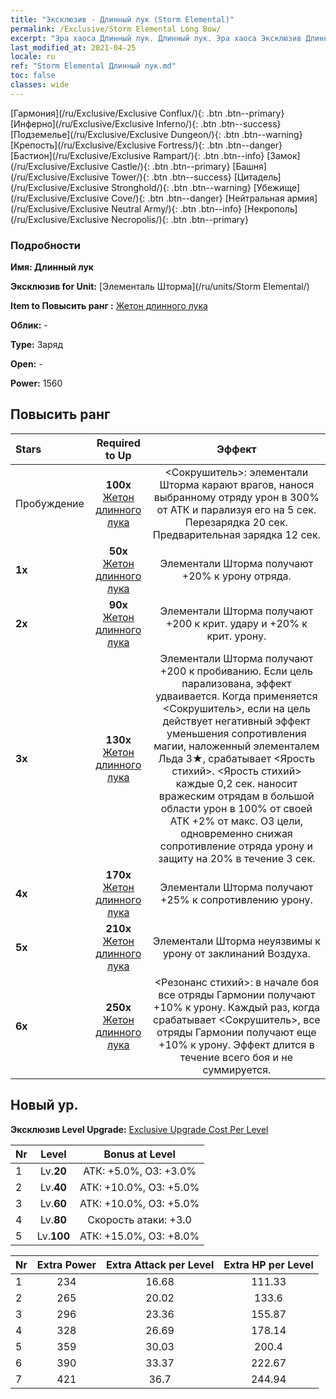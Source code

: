 ```yaml
---
title: "Эксклюзив - Длинный лук (Storm Elemental)"
permalink: /Exclusive/Storm Elemental Long Bow/
excerpt: "Эра хаоса Длинный лук. Длинный лук. Эра хаоса Эксклюзив Длинный лук. Элементаль Шторма Эксклюзив."
last_modified_at: 2021-04-25
locale: ru
ref: "Storm Elemental Длинный лук.md"
toc: false
classes: wide
---
```

 [Гармония](/ru/Exclusive/Exclusive Conflux/){: .btn .btn--primary} [Инферно](/ru/Exclusive/Exclusive Inferno/){: .btn .btn--success} [Подземелье](/ru/Exclusive/Exclusive Dungeon/){: .btn .btn--warning} [Крепость](/ru/Exclusive/Exclusive Fortress/){: .btn .btn--danger} [Бастион](/ru/Exclusive/Exclusive Rampart/){: .btn .btn--info} [Замок](/ru/Exclusive/Exclusive Castle/){: .btn .btn--primary} [Башня](/ru/Exclusive/Exclusive Tower/){: .btn .btn--success} [Цитадель](/ru/Exclusive/Exclusive Stronghold/){: .btn .btn--warning} [Убежище](/ru/Exclusive/Exclusive Cove/){: .btn .btn--danger} [Нейтральная армия](/ru/Exclusive/Exclusive Neutral Army/){: .btn .btn--info} [Некрополь](/ru/Exclusive/Exclusive Necropolis/){: .btn .btn--primary} 

### Подробности
 **Имя: Длинный лук** 

 **Эксклюзив for Unit:** [Элементаль Шторма](/ru/units/Storm Elemental/) 

 **Item to Повысить ранг :** [Жетон длинного лука](/ItemsRU/con_914/)

 **Облик:** -

 **Type:** Заряд

 **Open:** -

 **Power:** 1560

## Повысить ранг 

  |     Stars    |  Required to Up | Эффект |
  |:-------------|:---------------:|:---------------:|
  |  Пробуждение  | **100x** [Жетон длинного лука](/ItemsRU/con_914/) | <Сокрушитель>: элементали Шторма карают врагов, нанося выбранному отряду урон в 300% от АТК и парализуя его на 5 сек. Перезарядка 20 сек. Предварительная зарядка 12 сек. |
  | **1x** <i class="fas fa-star"/> | **50x** [Жетон длинного лука](/ItemsRU/con_914/) | Элементали Шторма получают +20% к урону отряда. |
  | **2x** <i class="fas fa-star"/> | **90x** [Жетон длинного лука](/ItemsRU/con_914/) | Элементали Шторма получают +200 к крит. удару и +20% к крит. урону. |
  | **3x** <i class="fas fa-star"/> | **130x** [Жетон длинного лука](/ItemsRU/con_914/) | Элементали Шторма получают +200 к пробиванию. Если цель парализована, эффект удваивается. Когда применяется <Сокрушитель>, если на цель действует негативный эффект уменьшения сопротивления магии, наложенный элементалем Льда 3★, срабатывает <Ярость стихий>. <Ярость стихий> каждые 0,2 сек. наносит вражеским отрядам в большой области урон в 100% от своей АТК +2% от макс. ОЗ цели, одновременно снижая сопротивление отряда урону и защиту на 20% в течение 3 сек. |
  | **4x** <i class="fas fa-star"/> | **170x** [Жетон длинного лука](/ItemsRU/con_914/) | Элементали Шторма получают +25% к сопротивлению урону. |
  | **5x** <i class="fas fa-star"/> | **210x** [Жетон длинного лука](/ItemsRU/con_914/) | Элементали Шторма неуязвимы к урону от заклинаний Воздуха. |
  | **6x** <i class="fas fa-star"/> | **250x** [Жетон длинного лука](/ItemsRU/con_914/) | <Резонанс стихий>: в начале боя все отряды Гармонии получают +10% к урону. Каждый раз, когда срабатывает <Сокрушитель>, все отряды Гармонии получают еще +10% к урону. Эффект длится в течение всего боя и не суммируется. |


## Новый ур.
 **Эксклюзив Level Upgrade:** [Exclusive Upgrade Cost Per Level](/Exclusive/ExclusiveUpgradeCostPerLevel/)

  |  Nr  |   Level  | Bonus at Level |
  |:-----|:--------:|:--------------:|
  | 1 | Lv.**20** | АТК: +5.0%, ОЗ: +3.0% |
  | 2 | Lv.**40** | АТК: +10.0%, ОЗ: +5.0% |
  | 3 | Lv.**60** | АТК: +10.0%, ОЗ: +5.0% |
  | 4 | Lv.**80** | Скорость атаки: +3.0 |
  | 5 | Lv.**100** | АТК: +15.0%, ОЗ: +8.0% |


  |  Nr  |  Extra Power | Extra Attack per Level | Extra HP per Level |
  |:-----|:--------:|:--------:|:--------:|
  | 1 | 234 | 16.68 | 111.33 |
  | 2 | 265 | 20.02 | 133.6 |
  | 3 | 296 | 23.36 | 155.87 |
  | 4 | 328 | 26.69 | 178.14 |
  | 5 | 359 | 30.03 | 200.4 |
  | 6 | 390 | 33.37 | 222.67 |
  | 7 | 421 | 36.7 | 244.94 |


